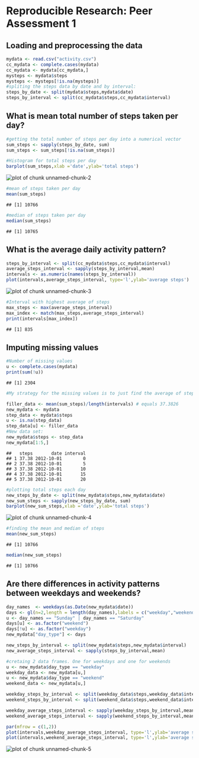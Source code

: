 # Reproducible Research: Peer Assessment 1


## Loading and preprocessing the data

```r
mydata <- read.csv("activity.csv")
cc_mydata <- complete.cases(mydata)
cc_mydata <- mydata[cc_mydata,]
mysteps <- mydata$steps
mysteps <- mysteps[!is.na(mysteps)]
#spliting the steps data by date and by interval:
steps_by_date <- split(mydata$steps,mydata$date)
steps_by_interval <- split(cc_mydata$steps,cc_mydata$interval)
```



## What is mean total number of steps taken per day?

```r
#getting the total number of steps per day into a numerical vector
sum_steps <- sapply(steps_by_date, sum)
sum_steps <- sum_steps[!is.na(sum_steps)]

#Histogram for total steps per day
barplot(sum_steps,xlab ='date',ylab='total steps')
```

![plot of chunk unnamed-chunk-2](figure/unnamed-chunk-2.png) 

```r
#mean of steps taken per day
mean(sum_steps)
```

```
## [1] 10766
```

```r
#median of steps taken per day
median(sum_steps)
```

```
## [1] 10765
```


## What is the average daily activity pattern?


```r
steps_by_interval <- split(cc_mydata$steps,cc_mydata$interval)
average_steps_interval <- sapply(steps_by_interval,mean)
intervals <- as.numeric(names(steps_by_interval))
plot(intervals,average_steps_interval, type='l',ylab='average steps')
```

![plot of chunk unnamed-chunk-3](figure/unnamed-chunk-3.png) 

```r
#Interval with highest average of steps
max_steps <- max(average_steps_interval)
max_index <- match(max_steps,average_steps_interval)
print(intervals[max_index])
```

```
## [1] 835
```

## Imputing missing values

```r
#Number of missing values
u <- complete.cases(mydata)
print(sum(!u))
```

```
## [1] 2304
```

```r
#My strategy for the missing values is to just find the average of steps across all days, divide that number by the number of intervals in a day, and then replace all NAs with the resulting number

filler_data <- mean(sum_steps)/length(intervals) # equals 37.3826
new_mydata <- mydata
step_data <- mydata$steps
u <- is.na(step_data)
step_data[u] <- filler_data
#New data set:
new_mydata$steps <- step_data
new_mydata[1:5,]
```

```
##   steps       date interval
## 1 37.38 2012-10-01        0
## 2 37.38 2012-10-01        5
## 3 37.38 2012-10-01       10
## 4 37.38 2012-10-01       15
## 5 37.38 2012-10-01       20
```

```r
#plotting total steps each day
new_steps_by_date <- split(new_mydata$steps,new_mydata$date)
new_sum_steps <- sapply(new_steps_by_date, sum)
barplot(new_sum_steps,xlab ='date',ylab='total steps')
```

![plot of chunk unnamed-chunk-4](figure/unnamed-chunk-4.png) 

```r
#finding the mean and median of steps
mean(new_sum_steps)
```

```
## [1] 10766
```

```r
median(new_sum_steps)
```

```
## [1] 10766
```


## Are there differences in activity patterns between weekdays and weekends?

```r
day_names  <- weekdays(as.Date(new_mydata$date))
days <- gl(n=2,length = length(day_names),labels = c("weekday","weekend"),k=0)
u <- day_names == "Sunday" | day_names == "Saturday"
days[u] <- as.factor("weekend")
days[!u] <- as.factor("weekday")
new_mydata["day_type"] <- days

new_steps_by_interval <- split(new_mydata$steps,new_mydata$interval)
new_average_steps_interval <- sapply(steps_by_interval,mean)

#cretaing 2 data frames. One for weekdays and one for weekends
u <- new_mydata$day_type == "weekday"
weekday_data <- new_mydata[u,]
u <- new_mydata$day_type == "weekend"
weekend_data <- new_mydata[u,]

weekday_steps_by_interval <- split(weekday_data$steps,weekday_data$interval)
weekend_steps_by_interval <- split(weekend_data$steps,weekend_data$interval)

weekday_average_steps_interval <- sapply(weekday_steps_by_interval,mean)
weekend_average_steps_interval <- sapply(weekend_steps_by_interval,mean)

par(mfrow = c(1,2))
plot(intervals,weekday_average_steps_interval, type='l',ylab='average steps',main = 'weekdays')
plot(intervals,weekend_average_steps_interval, type='l',ylab='average steps',main = 'weekends')
```

![plot of chunk unnamed-chunk-5](figure/unnamed-chunk-5.png) 



